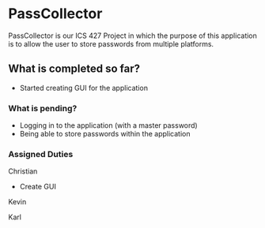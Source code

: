 # PassCollector

PassCollector is our ICS 427 Project in which the purpose of this application is to allow the user to store passwords from multiple platforms.

## What is completed so far?
* Started creating GUI for the application

### What is pending?
* Logging in to the application (with a master password)
* Being able to store passwords within the application

### Assigned Duties
Christian
* Create GUI

Kevin

Karl
